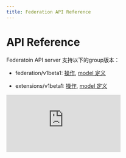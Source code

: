 ```yaml
---
title: Federation API Reference
---
```

# API Reference

<!-- 
Federation API server supports the following group versions: 
-->
Federatoin API server 支持以下的group版本：

<!-- 
* federation/v1beta1: [operations](/docs/federation/api-reference/federation/v1beta1/operations.html), [model definitions](/docs/federation/api-reference/federation/v1beta1/definitions.html)
-->
* federation/v1beta1: [操作](/docs/federation/api-reference/federation/v1beta1/operations.html), [model 定义](/docs/federation/api-reference/federation/v1beta1/definitions.html)
<!-- 
* v1: [operations](/docs/federation/api-reference/v1/operations.html), [model definitions](/docs/federation/api-reference/v1/definitions.html)
-->
* extensions/v1beta1: [操作](/docs/federation/api-reference/extensions/v1beta1/operations.html), [model 定义](/docs/federation/api-reference/extensions/v1beta1/definitions.html)


<!-- BEGIN MUNGE: GENERATED_ANALYTICS -->
[![Analytics](https://kubernetes-site.appspot.com/UA-36037335-10/GitHub/docs/federation/api-reference/README.md?pixel)]()
<!-- END MUNGE: GENERATED_ANALYTICS -->
